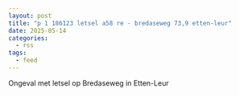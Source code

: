 ```yaml
---
layout: post
title: "p 1 186123 letsel a58 re - bredaseweg 73,9 etten-leur"
date: 2025-05-14
categories: 
  - rss
tags: 
  - feed
---
```


Ongeval met letsel op Bredaseweg in Etten-Leur
